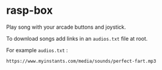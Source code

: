 # rasp-box

Play song with your arcade buttons and joystick.

To download songs add links in an `audios.txt` file at root.

For example `audios.txt` : 

    https://www.myinstants.com/media/sounds/perfect-fart.mp3

